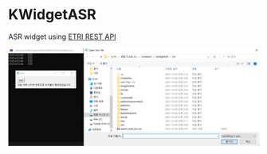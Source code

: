 # KWidgetASR
ASR widget using [ETRI REST API](https://aiopen.etri.re.kr/guide_recognition.php)   

![image](snapshot.png)
